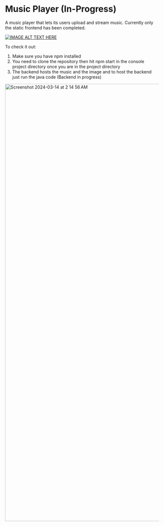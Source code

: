 # Music Player (In-Progress)

A music player that lets its users upload and stream music. Currently only the static frontend has been completed. 

[![IMAGE ALT TEXT HERE](https://img.youtube.com/vi/0OvJdQVySJk/0.jpg)](https://www.youtube.com/watch?v=0OvJdQVySJk)

To check it out:
1) Make sure you have npm installed
2) You need to clone the repository then hit npm start in the console project directory once you are in the project directory
3) The backend hosts the music and the image and to host the backend just run the java code (Backend in progress)

<img width="1430" alt="Screenshot 2024-03-14 at 2 14 56 AM" src="https://github.com/Georgey764/Music_Player/assets/127057827/91949a76-2889-4ee1-a7fb-bb2b1cbd0925">
